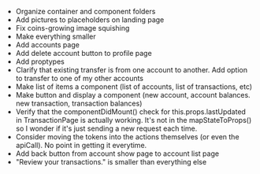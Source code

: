 - Organize container and component folders
- Add pictures to placeholders on landing page
- Fix coins-growing image squishing
- Make everything smaller
- Add accounts page
- Add delete account button to profile page
- Add proptypes
- Clarify that existing transfer is from one account to another.  Add option to transfer to one of my other accounts
- Make list of items a component (list of accounts, list of transactions, etc)
- Make button and display a component (new account, account balances.  new transaction, transaction balances)
- Verify that the componentDidMount() check for this.props.lastUpdated in TransactionPage is actually working.  It's not in the mapStateToProps() so I wonder if it's just sending a new request each time.
- Consider moving the tokens into the actions themselves (or even the apiCall).  No point in getting it everytime.
- Add back button from account show page to account list page
- "Review your transactions." is smaller than everything else